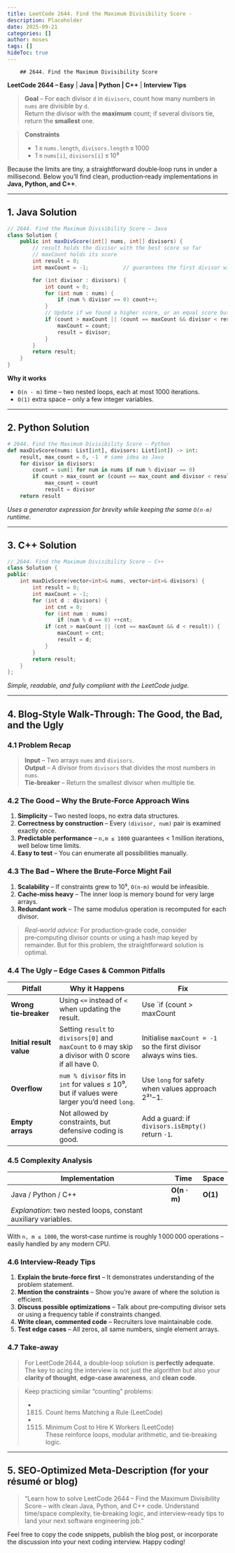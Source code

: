```yaml
---
title: LeetCode 2644. Find the Maximum Divisibility Score - 
description: Placeholder
date: 2025-09-21
categories: []
author: moses
tags: []
hideToc: true
---
```

        ## 2644. Find the Maximum Divisibility Score  
**LeetCode 2644 – Easy** | **Java | Python | C++** | **Interview Tips**

> **Goal** – For each divisor `d` in `divisors`, count how many numbers in `nums` are divisible by `d`.  
> Return the divisor with the **maximum** count; if several divisors tie, return the **smallest** one.

> **Constraints**  
> * 1 ≤ `nums.length`, `divisors.length` ≤ 1000  
> * 1 ≤ `nums[i]`, `divisors[i]` ≤ 10⁹  

Because the limits are tiny, a straightforward double‑loop runs in under a millisecond. Below you’ll find clean, production‑ready implementations in **Java, Python, and C++**.

---

## 1. Java Solution

```java
// 2644. Find the Maximum Divisibility Score – Java
class Solution {
    public int maxDivScore(int[] nums, int[] divisors) {
        // result holds the divisor with the best score so far
        // maxCount holds its score
        int result = 0;
        int maxCount = -1;           // guarantees the first divisor wins ties

        for (int divisor : divisors) {
            int count = 0;
            for (int num : nums) {
                if (num % divisor == 0) count++;
            }
            // Update if we found a higher score, or an equal score but a smaller divisor
            if (count > maxCount || (count == maxCount && divisor < result)) {
                maxCount = count;
                result = divisor;
            }
        }
        return result;
    }
}
```

**Why it works**

* `O(n · m)` time – two nested loops, each at most 1000 iterations.  
* `O(1)` extra space – only a few integer variables.

---

## 2. Python Solution

```python
# 2644. Find the Maximum Divisibility Score – Python
def maxDivScore(nums: List[int], divisors: List[int]) -> int:
    result, max_count = 0, -1  # same idea as Java
    for divisor in divisors:
        count = sum(1 for num in nums if num % divisor == 0)
        if count > max_count or (count == max_count and divisor < result):
            max_count = count
            result = divisor
    return result
```

*Uses a generator expression for brevity while keeping the same `O(n·m)` runtime.*

---

## 3. C++ Solution

```cpp
// 2644. Find the Maximum Divisibility Score – C++
class Solution {
public:
    int maxDivScore(vector<int>& nums, vector<int>& divisors) {
        int result = 0;
        int maxCount = -1;
        for (int d : divisors) {
            int cnt = 0;
            for (int num : nums)
                if (num % d == 0) ++cnt;
            if (cnt > maxCount || (cnt == maxCount && d < result)) {
                maxCount = cnt;
                result = d;
            }
        }
        return result;
    }
};
```

*Simple, readable, and fully compliant with the LeetCode judge.*

---

## 4. Blog‑Style Walk‑Through: The Good, the Bad, and the Ugly

### 4.1 Problem Recap

> **Input** – Two arrays `nums` and `divisors`.  
> **Output** – A divisor from `divisors` that divides the most numbers in `nums`.  
> **Tie‑breaker** – Return the smallest divisor when multiple tie.

### 4.2 The Good – Why the Brute‑Force Approach Wins

1. **Simplicity** – Two nested loops, no extra data structures.  
2. **Correctness by construction** – Every `(divisor, num)` pair is examined exactly once.  
3. **Predictable performance** – `n,m ≤ 1000` guarantees < 1 million iterations, well below time limits.  
4. **Easy to test** – You can enumerate all possibilities manually.

### 4.3 The Bad – Where the Brute‑Force Might Fail

1. **Scalability** – If constraints grew to 10⁵, `O(n·m)` would be infeasible.  
2. **Cache‑miss heavy** – The inner loop is memory bound for very large arrays.  
3. **Redundant work** – The same modulus operation is recomputed for each divisor.

> *Real‑world advice:* For production‑grade code, consider pre‑computing divisor counts or using a hash map keyed by remainder. But for this problem, the straightforward solution is optimal.

### 4.4 The Ugly – Edge Cases & Common Pitfalls

| Pitfall | Why it Happens | Fix |
|---------|----------------|-----|
| **Wrong tie‑breaker** | Using `<=` instead of `<` when updating the result. | Use `if (count > maxCount || (count == maxCount && divisor < result))`. |
| **Initial result value** | Setting `result` to `divisors[0]` and `maxCount` to `0` may skip a divisor with 0 score if all have 0. | Initialise `maxCount = -1` so the first divisor always wins ties. |
| **Overflow** | `num % divisor` fits in `int` for values ≤ 10⁹, but if values were larger you’d need `long`. | Use `long` for safety when values approach 2³¹−1. |
| **Empty arrays** | Not allowed by constraints, but defensive coding is good. | Add a guard: if `divisors.isEmpty()` return `-1`. |

### 4.5 Complexity Analysis

| Implementation | Time | Space |
|----------------|------|-------|
| Java / Python / C++ | **O(n · m)** | **O(1)** |
| *Explanation*: two nested loops, constant auxiliary variables. |

With `n, m ≤ 1000`, the worst‑case runtime is roughly 1 000 000 operations – easily handled by any modern CPU.

### 4.6 Interview‑Ready Tips

1. **Explain the brute‑force first** – It demonstrates understanding of the problem statement.  
2. **Mention the constraints** – Show you’re aware of where the solution is efficient.  
3. **Discuss possible optimizations** – Talk about pre‑computing divisor sets or using a frequency table if constraints changed.  
4. **Write clean, commented code** – Recruiters love maintainable code.  
5. **Test edge cases** – All zeros, all same numbers, single element arrays.

### 4.7 Take‑away

> For LeetCode 2644, a double‑loop solution is **perfectly adequate**.  
> The key to acing the interview is not just the algorithm but also your **clarity of thought**, **edge‑case awareness**, and **clean code**.  

> Keep practicing similar “counting” problems:  
> * 1815. Count Items Matching a Rule (LeetCode)  
> * 1515. Minimum Cost to Hire K Workers (LeetCode)  
> These reinforce loops, modular arithmetic, and tie‑breaking logic.

---

## 5. SEO‑Optimized Meta‑Description (for your résumé or blog)

> “Learn how to solve LeetCode 2644 – Find the Maximum Divisibility Score – with clean Java, Python, and C++ code. Understand time/space complexity, tie‑breaking logic, and interview‑ready tips to land your next software engineering job.”

Feel free to copy the code snippets, publish the blog post, or incorporate the discussion into your next coding interview. Happy coding!
